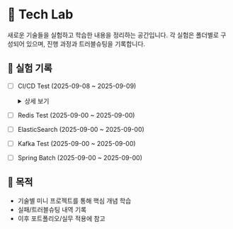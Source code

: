 # 🧪 Tech Lab
새로운 기술들을 실험하고 학습한 내용을 정리하는 공간입니다.
각 실험은 폴더별로 구성되어 있으며, 진행 과정과 트러블슈팅을 기록합니다.

## 📂 실험 기록

- [ ] CI/CD Test (2025-09-08 ~ 2025-09-09)
  <details>
      <summary>상세 보기</summary>
    
      ### 🎯 목표
      - GitHub Actions로 Gradle 빌드 + 테스트 자동화 실습
  
      ### 🛠 진행 순서
      1. `gradle init`으로 Java 프로젝트 생성 (JDK 21, Groovy DSL, JUnit Jupiter)
      2. 프로젝트를 `ci-cd-test/` 폴더로 이동
      3. `.gitignore` 정리 (build/, .gradle/, .idea/ 등 제외)
      4. GitHub에 push & Issue #1 연결
      5. `.github/workflows/ci.yml` 생성 → build/test 실행
      
      ### ⚠ 트러블슈팅
      - **Gradle 설치/설정 문제**
      - 증상: 초기 환경에 Gradle 설치 여부 확인 필요
      - 해결: `gradle -v` → 8.14.2 버전 확인 완료, 설치 불필요
      
      ### ✅ 현재 상태
      - GitHub Actions CI 파이프라인 적용 완료
      - push/pull_request 이벤트 시 자동 빌드 & 테스트 실행
      
  </details>
- [ ] Redis Test (2025-09-00 ~ 2025-09-00)
- [ ] ElasticSearch (2025-09-00 ~ 2025-09-00)
- [ ] Kafka Test (2025-09-00 ~ 2025-09-00)
- [ ] Spring Batch (2025-09-00 ~ 2025-09-00)


## 🚀 목적
- 기술별 미니 프로젝트를 통해 핵심 개념 학습
- 실패/트러블슈팅 내역 기록
- 이후 포트폴리오/실무 적용에 참고
